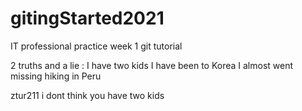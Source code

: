 # gitingStarted2021
IT professional practice week 1 git tutorial

2 truths and a lie :
I have two kids
I have been to Korea
I almost went missing hiking in Peru

ztur211 i dont think you have two kids
